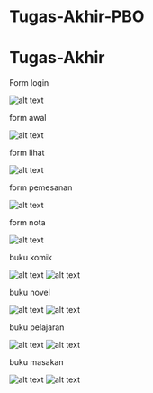 # Tugas-Akhir-PBO

# Tugas-Akhir
Form login

![alt text](1.PNG)

form awal

![alt text](awal.PNG)

form lihat 

![alt text](lihat.PNG)

form pemesanan

![alt text](pemesanan.PNG)

form nota

![alt text](nota.PNG)

buku komik

![alt text](komik1.PNG)
![alt text](komik2.PNG)

buku novel

![alt text](novel1.PNG)
![alt text](novel2.PNG)

buku pelajaran

![alt text](pelajaran1.PNG)
![alt text](pelajaran2.PNG)

buku masakan

![alt text](masak1.PNG)
![alt text](masak2.PNG)
